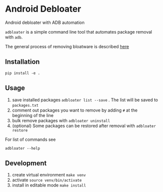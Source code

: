 
# Android Debloater



Android debloater with ADB automation

`adbloater` is a simple command line tool that automates package removal with `adb`.

The  general process of removing bloatware is described [here](https://www.droidwin.com/remove-uninstall-bloatware-apps-from-android-via-adb-commands)



## Installation

`pip install -e .`



## Usage

1. save installed packages `adbloater list --save` . The list will be saved to `packages.txt`
2. comment out packages you want to remove by adding `#` at the beginning of the line
3. bulk remove packages with `adbloater uninstall`
4. (optional) Some packages can be restored after removal with `adbloater restore`


For list of commands see

`adbloater --help`


## Development

1. create virtual environment `make venv`
2. activate `source venv/bin/activate`
3. install in editable mode `make install`

